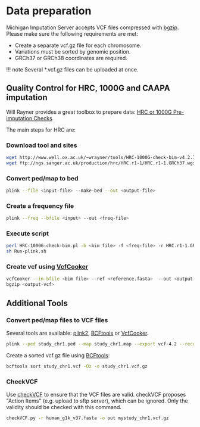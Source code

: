 # Data preparation

Michigan Imputation Server accepts VCF files compressed with [bgzip](http://samtools.sourceforge.net/tabix.shtml). Please make sure the following requirements are met:

- Create a separate vcf.gz file for each chromosome.
- Variations must be sorted by genomic position.
- GRCh37 or GRCh38 coordinates are required.

!!! note
    Several \*.vcf.gz files can be uploaded at once.



## Quality Control for HRC, 1000G and CAAPA imputation

Will Rayner provides a great toolbox to prepare data: [HRC or 1000G Pre-imputation Checks](http://www.well.ox.ac.uk/~wrayner/tools/).

The main steps for HRC are:

### Download tool and sites

````sh
wget http://www.well.ox.ac.uk/~wrayner/tools/HRC-1000G-check-bim-v4.2.7.zip
wget ftp://ngs.sanger.ac.uk/production/hrc/HRC.r1-1/HRC.r1-1.GRCh37.wgs.mac5.sites.tab.gz
````

### Convert ped/map to bed

````sh
plink --file <input-file> --make-bed --out <output-file>
````

### Create a frequency file

````sh
plink --freq --bfile <input> --out <freq-file>
````

### Execute script

````sh
perl HRC-1000G-check-bim.pl -b <bim file> -f <freq-file> -r HRC.r1-1.GRCh37.wgs.mac5.sites.tab -h
sh Run-plink.sh
````

### Create vcf using [VcfCooker](http://genome.sph.umich.edu/wiki/VcfCooker)

````sh
vcfCooker --in-bfile <bim file> --ref <reference.fasta>  --out <output-vcf> --write-vcf
bgzip <output-vcf>
````
## Additional Tools

### Convert ped/map files to VCF files

Several tools are available:
 [plink2](https://www.cog-genomics.org/plink2/),
 [BCFtools](https://samtools.github.io/bcftools) or [VcfCooker](http://genome.sph.umich.edu/wiki/VcfCooker).  

````sh
plink --ped study_chr1.ped --map study_chr1.map --export vcf-4.2 --recode vcf --out study_chr1
````

Create a sorted vcf.gz file using [BCFtools](https://samtools.github.io/bcftools):

````sh
bcftools sort study_chr1.vcf -Oz -o study_chr1.vcf.gz
````

### CheckVCF

Use [checkVCF](https://github.com/zhanxw/checkVCF) to ensure that the VCF files are valid. checkVCF proposes "Action Items" (e.g. upload to sftp server), which can be ignored. Only the validity should be checked with this command.

````sh
checkVCF.py -r human_g1k_v37.fasta -o out mystudy_chr1.vcf.gz
````
